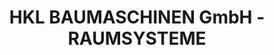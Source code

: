 ---
title: "HKL BAUMASCHINEN GmbH - RAUMSYSTEME"
url: /fredersdorf-vogelsdorf/hkl-baumaschinen-gmbh-raumsysteme/
shop: Mieten
---
